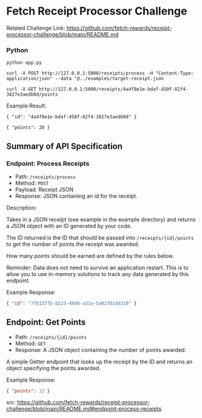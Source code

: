 # Fetch Receipt Processor Challenge

Related Challenge Link: https://github.com/fetch-rewards/receipt-processor-challenge/blob/main/README.md

### Python


```
python app.py

curl -X POST http://127.0.0.1:5000/receipts/process -H "Content-Type: application/json" --data "@../examples/target-receipt.json

curl -X GET http://127.0.0.1:5000/receipts/4a4f8e1e-bdaf-450f-82f4-3827e3aedb0d/points
```

Example Result:
```
{ "id": "4a4f8e1e-bdaf-450f-82f4-3827e3aedb0d" }

{ "points": 28 }
```

## Summary of API Specification

### Endpoint: Process Receipts

* Path: `/receipts/process`
* Method: `POST`
* Payload: Receipt JSON
* Response: JSON containing an id for the receipt.

Description:

Takes in a JSON receipt (see example in the example directory) and returns a JSON object with an ID generated by your code.

The ID returned is the ID that should be passed into `/receipts/{id}/points` to get the number of points the receipt
was awarded.

How many points should be earned are defined by the rules below.

Reminder: Data does not need to survive an application restart. This is to allow you to use in-memory solutions to track any data generated by this endpoint.

Example Response:
```json
{ "id": "7fb1377b-b223-49d9-a31a-5a02701dd310" }
```

## Endpoint: Get Points

* Path: `/receipts/{id}/points`
* Method: `GET`
* Response: A JSON object containing the number of points awarded.

A simple Getter endpoint that looks up the receipt by the ID and returns an object specifying the points awarded.

Example Response:
```json
{ "points": 32 }
```

src: https://github.com/fetch-rewards/receipt-processor-challenge/blob/main/README.md#endpoint-process-receipts